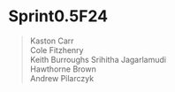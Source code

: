 # Sprint0.5F24
> Kaston Carr  
> Cole Fitzhenry  
> Keith Burroughs
> Srihitha Jagarlamudi  
> Hawthorne Brown  
> Andrew Pilarczyk  